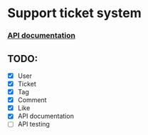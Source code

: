 # Support ticket system

### [API documentation](https://documenter.getpostman.com/view/17311429/2s9YXh631e)

## TODO:

- [x] User
- [x] Ticket
- [x] Tag
- [x] Comment
- [x] Like
- [x] API documentation
- [ ] API testing
